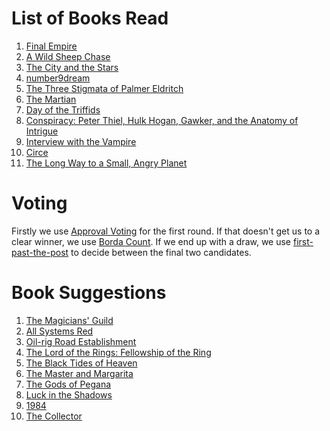 <!-- TITLE: Book Gathering -->
<!-- SUBTITLE: The Book Gathering -->

# List of Books Read
1. [Final Empire](books/the-final-empire)
2. [A Wild Sheep Chase](books/a-wild-sheep-chase)
3. [The City and the Stars](books/the-city-and-the-stars)
4. [number9dream](books/number-9-dream)
5. [The Three Stigmata of Palmer Eldritch](books/the-three-stigmata-of-palmer-eldritch)
6. [The Martian](books/the-martian)
7. [Day of the Triffids](books/day-of-the-triffids)
8. [Conspiracy: Peter Thiel, Hulk Hogan, Gawker, and the Anatomy of Intrigue](books/conspiracy)
9. [Interview with the Vampire](books/interview-with-the-vampire)
10. [Circe](books/circe)
11. [The Long Way to a Small, Angry Planet](books/the-long-way-to-a-small-angry-planet)

# Voting
Firstly we use [Approval Voting](https://en.wikipedia.org/wiki/Approval_voting) for the first round.
If that doesn't get us to a clear winner, we use [Borda Count](https://en.wikipedia.org/wiki/Borda_count).
If we end up with a draw, we use [first-past-the-post](https://en.wikipedia.org/wiki/First-past-the-post_voting) to decide between the final two candidates.

# Book Suggestions
1. [The Magicians' Guild](https://www.goodreads.com/book/show/28249.The_Magicians_Guild)
1. [All Systems Red](https://www.goodreads.com/book/show/32758901-all-systems-red)
1. [Oil-rig Road Establishment](https://wiki.darn.games/sammy-the-real-tall-cat)
1. [The Lord of the Rings: Fellowship of the Ring](https://www.goodreads.com/book/show/13356706-the-fellowship-of-the-ring)
1. [The Black Tides of Heaven](https://www.goodreads.com/book/show/33099588-the-black-tides-of-heaven)
1. [The Master and Margarita](https://www.goodreads.com/book/show/117833.The_Master_and_Margarita)
1. [The Gods of Pegana](https://www.goodreads.com/book/show/1138654.The_Gods_of_Pegana)
1. [Luck in the Shadows](https://www.goodreads.com/book/show/9636143-luck-in-the-shadows)
1. [1984](https://www.goodreads.com/book/show/3744438-1984)
1. [The Collector](https://www.goodreads.com/book/show/243705.The_Collector)
